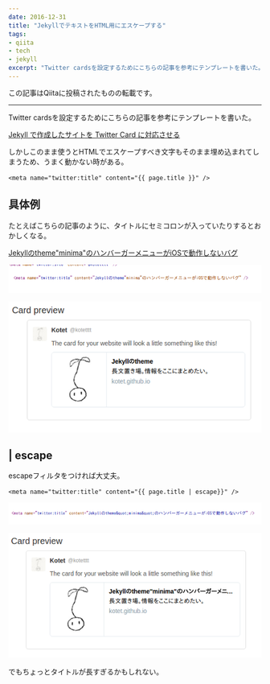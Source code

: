 ```yaml
---
date: 2016-12-31
title: "JekyllでテキストをHTML用にエスケープする"
tags:
- qiita
- tech
- jekyll
excerpt: "Twitter cardsを設定するためにこちらの記事を参考にテンプレートを書いた。Jekyll で作成したサイトを Twitter Card に対応させる しかしこのまま使うとHTMLでエスケープすべき文字もそのまま埋め込まれてしまうため、うまく動かない時がある。"
---
```

この記事はQiitaに投稿されたものの転載です。

---
Twitter cardsを設定するためにこちらの記事を参考にテンプレートを書いた。

[Jekyll で作成したサイトを Twitter Card に対応させる](http://blog.kakeragames.com/2015/12/15/twitter-card-with-jekyll.html)

しかしこのまま使うとHTMLでエスケープすべき文字もそのまま埋め込まれてしまうため、うまく動かない時がある。

```html:うまく動かないパターン
<meta name="twitter:title" content="{{ page.title }}" />
```

## 具体例

たとえばこちらの記事のように、タイトルにセミコロンが入っていたりするとおかしくなる。

[Jekyllのtheme"minima"のハンバーガーメニューがiOSで動作しないバグ](/2016/11/29/hamburger-menu-not-working.html)

![Screenshot from 2016-12-31 14-52-55.png](/assets/qiita/0/57768/fd319f4f-ea70-acdf-da23-5479cb960463.png)

![Screenshot from 2016-12-31 14-51-38.png](/assets/qiita/0/57768/c833ef5d-46e9-f61b-0a92-41c7e50a61b1.png)

## | escape

escapeフィルタをつければ大丈夫。

```html:修正
<meta name="twitter:title" content="{{ page.title | escape}}" />
```

![Screenshot from 2016-12-31 15-31-44.png](/assets/qiita/0/57768/1be5f1f0-3425-b702-4ec0-c2dac4df53dd.png)

![Screenshot from 2016-12-31 15-37-09.png](/assets/qiita/0/57768/dec27d96-7b0a-3e6d-cb0e-595a2fae4729.png)

でもちょっとタイトルが長すぎるかもしれない。
